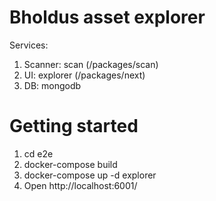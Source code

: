 # Bholdus asset explorer
Services:
1. Scanner: scan (/packages/scan)
2. UI: explorer (/packages/next)
3. DB: mongodb
# Getting started
1. cd e2e
2. docker-compose build
3. docker-compose up -d explorer
4. Open http://localhost:6001/
